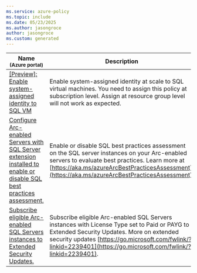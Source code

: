 ```yaml
---
ms.service: azure-policy
ms.topic: include
ms.date: 05/23/2025
ms.author: jasongroce
author: jasongroce
ms.custom: generated
---
```


|Name<br /><sub>(Azure portal)</sub> |Description |Effect(s) |Version<br /><sub>(GitHub)</sub> |
|---|---|---|---|
|[\[Preview\]: Enable system-assigned identity to SQL VM](https://portal.azure.com/#blade/Microsoft_Azure_Policy/PolicyDetailBlade/definitionId/%2Fproviders%2FMicrosoft.Authorization%2FpolicyDefinitions%2F7148a409-0d59-4baa-925b-b3aae486a14e) |Enable system-assigned identity at scale to SQL virtual machines. You need to assign this policy at subscription level. Assign at resource group level will not work as expected. |DeployIfNotExists, Disabled |[1.0.0-preview](https://github.com/Azure/azure-policy/blob/master/built-in-policies/policyDefinitions/SQL%20Server/SQLIaaS_EnableSAIOnSQLVM_DINE.json) |
|[Configure Arc-enabled Servers with SQL Server extension installed to enable or disable SQL best practices assessment.](https://portal.azure.com/#blade/Microsoft_Azure_Policy/PolicyDetailBlade/definitionId/%2Fproviders%2FMicrosoft.Authorization%2FpolicyDefinitions%2Ff36de009-cacb-47b3-b936-9c4c9120d064) |Enable or disable SQL best practices assessment on the SQL server instances on your Arc-enabled servers to evaluate best practices. Learn more at [https://aka.ms/azureArcBestPracticesAssessment](https://aka.ms/azureArcBestPracticesAssessment). |DeployIfNotExists, Disabled |[1.0.1](https://github.com/Azure/azure-policy/blob/master/built-in-policies/policyDefinitions/SQL%20Server/ArcEnabledSQLServer_EnableBestPracticesAssessment.json) |
|[Subscribe eligible Arc-enabled SQL Servers instances to Extended Security Updates.](https://portal.azure.com/#blade/Microsoft_Azure_Policy/PolicyDetailBlade/definitionId/%2Fproviders%2FMicrosoft.Authorization%2FpolicyDefinitions%2Ff692cc79-76fb-4c61-8861-467e454ac6f8) |Subscribe eligible Arc-enabled SQL Servers instances with License Type set to Paid or PAYG to Extended Security Updates. More on extended security updates [https://go.microsoft.com/fwlink/?linkid=2239401](https://go.microsoft.com/fwlink/?linkid=2239401). |DeployIfNotExists, Disabled |[1.0.0](https://github.com/Azure/azure-policy/blob/master/built-in-policies/policyDefinitions/SQL%20Server/ArcEnabledSQLServer_SubscribeESU_DINE.json) |
